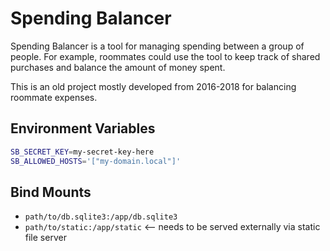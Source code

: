 # Spending Balancer

Spending Balancer is a tool for managing spending between a group of people. For example, roommates could use the tool
to keep track of shared purchases and balance the amount of money spent.

This is an old project mostly developed from 2016-2018 for balancing roommate expenses.

## Environment Variables

```bash
SB_SECRET_KEY=my-secret-key-here
SB_ALLOWED_HOSTS='["my-domain.local"]'
```

## Bind Mounts

* `path/to/db.sqlite3:/app/db.sqlite3`
* `path/to/static:/app/static` <-- needs to be served externally via static file server
